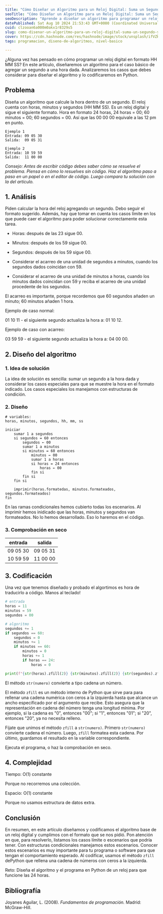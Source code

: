 ```yaml
---
title: "Cómo Diseñar un Algoritmo para un Reloj Digital: Suma un Segundo y Mantén el Formato HH MM SS"
seoTitle: "Cómo Diseñar un Algoritmo para un Reloj Digital: Suma un Segundo"
seoDescription: "Aprende a diseñar un algoritmo para programar un reloj digital. Suma un segundo y mantén el formato HH MM SS. Luego, crea un programa en Python."
datePublished: Sat Aug 10 2024 21:53:43 GMT+0000 (Coordinated Universal Time)
cuid: clzooan6a000m0akx1r8329s5
slug: como-disenar-un-algoritmo-para-un-reloj-digital-suma-un-segundo-y-manten-el-formato-hh-mm-ss
cover: https://cdn.hashnode.com/res/hashnode/image/stock/unsplash/ifVZHBYVx1A/upload/3b9017d36732127a4dabe56c1405eede.jpeg
tags: programacion, diseno-de-algoritmos, nivel-basico

---
```


¿Alguna vez has pensado en cómo programar un reloj digital en formato HH MM SS? En este artículo, diseñaremos un algoritmo para el caso básico de agregar un segundo a una hora dada. Analizaremos los casos que debes considerar para diseñar el algoritmo y lo codificaremos en Python.

## Problema

Diseña un algoritmo que calcule la hora dentro de un segundo. El reloj cuenta con horas, minutos y segundos (HH MM SS). Es un reloj digital y sigue el siguiente formato. Hora en formato 24 horas, 24 horas = 00; 60 minutos = 00; 60 segundos = 00. Así que las 00 00 00 equivale a las 12 pm en punto.

```plaintext
Ejemplo 1
Entrada: 09 05 30
Salida:  09 05 31
```

```plaintext
Ejemplo 2
Entrada: 10 59 59
Salida:  11 00 00
```

*Consejo: Antes de escribir código debes saber cómo se resuelve el problema. Piensa en cómo lo resuelves sin código. Haz el algoritmo paso a paso en un papel o en el editor de código. Luego compara tu solución con la del artículo.*

## 1\. Análisis

Piden calcular la hora del reloj agregando un segundo. Debo seguir el formato sugerido. Además, hay que tomar en cuenta los casos límite en los que puede caer el algoritmo para poder solucionar correctamente esta tarea.

* Horas: después de las 23 sigue 00.
    
* Minutos: después de los 59 sigue 00.
    
* Segundos: después de los 59 sigue 00.
    
* Considerar el acarreo de una unidad de segundos a minutos, cuando los segundos dados coincidan con 59.
    
* Considerar el acarreo de una unidad de minutos a horas, cuando los minutos dados coincidan con 59 y reciba el acarreo de una unidad procedente de los segundos.
    

El acarreo es importante, porque recordemos que 60 segundos añaden un minuto; 60 minutos añaden 1 hora.

Ejemplo de caso normal:

01 10 11 - el siguiente segundo actualiza la hora a: 01 10 12.

Ejemplo de caso con acarreo:

03 59 59 - el siguiente segundo actualiza la hora a: 04 00 00.

## 2\. Diseño del algoritmo

### 1\. Idea de solución

La idea de solución es sencilla: sumar un segundo a la hora dada y considerar los casos especiales para que se muestre la hora en el formato indicado. Los casos especiales los manejamos con estructuras de condición.

### 2\. Diseño

```plaintext
# variables:
horas, minutos, segundos, hh, mm, ss

iniciar
    sumar 1 a segundos
    si segundos = 60 entonces
        segundos ← 00
        sumar 1 a minutos
        si minutos = 60 entonces
            minutos ← 00
            sumar 1 a horas
            si horas = 24 entonces
                horas ← 00
            fin si
        fin si
    fin si

    imprimir(horas.formatedas, minutos.formateados, segundos.formateados)
fin
```

En las ramas condicionales hemos cubierto todas los escenarios. Al imprimir hemos inidicado que las horas, minutos y segundos van formateados. No lo hemos desarrollado. Eso lo haremos en el código.

### 3\. Comprobación en seco

| entrada | salida |
| --- | --- |
| 09 05 30 | 09 05 31 |
| 10 59 59 | 11 00 00 |

## 3\. Codificación

Una vez que tenemos diseñado y probado el algortimos es hora de traducirlo a código. Manos al teclado!

```python
# entrada
horas = 11
minutos = 59
segundos = 00

# algoritmo
segundos += 1
if segundos == 60:
    segundos = 0
    minutos += 1
    if minutos == 60:
        minutos = 0
        horas += 1
        if horas == 24:
            horas = 0

print(f"{str(horas).zfill(2)} {str(minutos).zfill(2)} {str(segundos).zfill(2)}")
```

El método `str(numero)` convierte a tipo cadena un número.

El método `zfill` es un método interno de Python que sirve para para rellenar una cadena numérica con ceros a la izquierda hasta que alcance un ancho especificado por el argumento que recibe. Esto asegura que la representación en cadena del número tenga una longitud mínima. Por ejemplo, si la cadena es "0", entonces "00"; si "1", entonces "01"; si "20", entonces "20", ya no necesita relleno.

Fíjate que unimos el método `zfill` a `str(numero)`. Primero `str(numero)` convierte cadena el número. Luego, `zfill` formatea esta cadena. Por último, guardamos el resultado en la variable correspondiente.

Ejecuta el programa, o haz la comprobación en seco.

## 4\. Complejidad

Tiempo: O(1) constante

Porque no recorremos una colección.

Espacio: O(1) constante

Porque no usamos estructura de datos extra.

## Conclusión

En resumen, en este artículo diseñamos y codificamos el algoritmo base de un reloj digital y cumplimos con el formato que se nos pidió. Pon atención en que, para resolverlo, listamos los casos límite o escenarios que podría tener. Con estructuras condicionales manejamos estos escenarios. Conocer estos escenarios es muy importante para tu programa o software para que tengan el comportamiento esperado. Al codificar, usamos el método `zfill` dePython que rellena una cadena de números con ceros a la izquierda.

Reto: Diseña el algoritmo y el programa en Python de un reloj para que funcione las 24 horas.

## Bibliografía

Joyanes Aguilar, L. (2008). *Fundamentos de programación.* Madrid: McGraw-Hill.